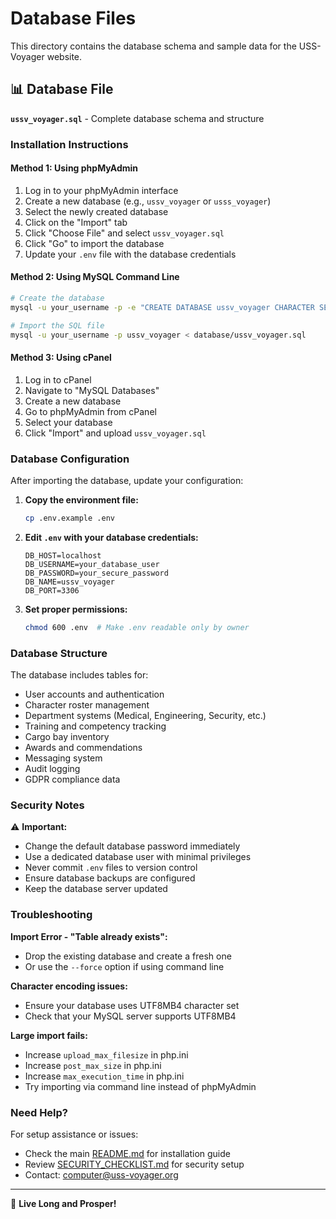 # Database Files

This directory contains the database schema and sample data for the USS-Voyager website.

## 📊 Database File

**`ussv_voyager.sql`** - Complete database schema and structure

### Installation Instructions

#### Method 1: Using phpMyAdmin
1. Log in to your phpMyAdmin interface
2. Create a new database (e.g., `ussv_voyager` or `usss_voyager`)
3. Select the newly created database
4. Click on the "Import" tab
5. Click "Choose File" and select `ussv_voyager.sql`
6. Click "Go" to import the database
7. Update your `.env` file with the database credentials

#### Method 2: Using MySQL Command Line
```bash
# Create the database
mysql -u your_username -p -e "CREATE DATABASE ussv_voyager CHARACTER SET utf8mb4 COLLATE utf8mb4_unicode_ci;"

# Import the SQL file
mysql -u your_username -p ussv_voyager < database/ussv_voyager.sql
```

#### Method 3: Using cPanel
1. Log in to cPanel
2. Navigate to "MySQL Databases"
3. Create a new database
4. Go to phpMyAdmin from cPanel
5. Select your database
6. Click "Import" and upload `ussv_voyager.sql`

### Database Configuration

After importing the database, update your configuration:

1. **Copy the environment file:**
   ```bash
   cp .env.example .env
   ```

2. **Edit `.env` with your database credentials:**
   ```
   DB_HOST=localhost
   DB_USERNAME=your_database_user
   DB_PASSWORD=your_secure_password
   DB_NAME=ussv_voyager
   DB_PORT=3306
   ```

3. **Set proper permissions:**
   ```bash
   chmod 600 .env  # Make .env readable only by owner
   ```

### Database Structure

The database includes tables for:
- User accounts and authentication
- Character roster management
- Department systems (Medical, Engineering, Security, etc.)
- Training and competency tracking
- Cargo bay inventory
- Awards and commendations
- Messaging system
- Audit logging
- GDPR compliance data

### Security Notes

⚠️ **Important:**
- Change the default database password immediately
- Use a dedicated database user with minimal privileges
- Never commit `.env` files to version control
- Ensure database backups are configured
- Keep the database server updated

### Troubleshooting

**Import Error - "Table already exists":**
- Drop the existing database and create a fresh one
- Or use the `--force` option if using command line

**Character encoding issues:**
- Ensure your database uses UTF8MB4 character set
- Check that your MySQL server supports UTF8MB4

**Large import fails:**
- Increase `upload_max_filesize` in php.ini
- Increase `post_max_size` in php.ini
- Increase `max_execution_time` in php.ini
- Try importing via command line instead of phpMyAdmin

### Need Help?

For setup assistance or issues:
- Check the main [README.md](../README.md) for installation guide
- Review [SECURITY_CHECKLIST.md](../SECURITY_CHECKLIST.md) for security setup
- Contact: computer@uss-voyager.org

---

🖖 **Live Long and Prosper!**
